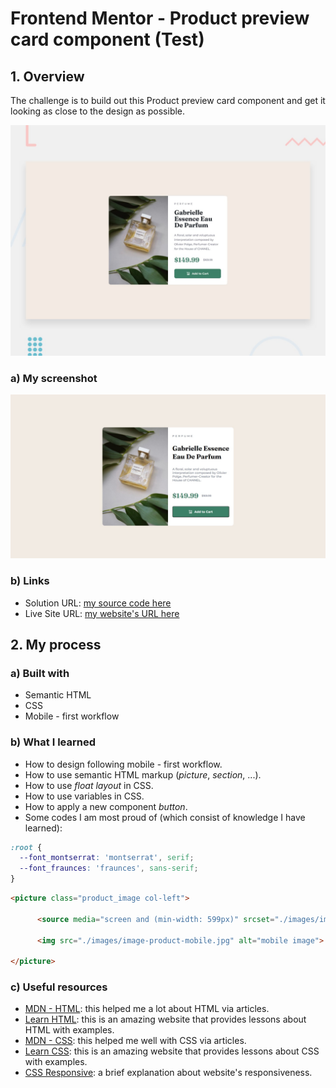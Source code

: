 # Frontend Mentor - Product preview card component (Test)

## 1. Overview

The challenge is to build out this Product preview card component and get it looking as close to the design as possible.

![Design preview for the Product preview card component coding challenge](./design/desktop-preview.jpg)

### a) My screenshot

![My screenshot for the Product preview card component coding challenge](./screenshot.jpeg)

### b) Links

- Solution URL: [my source code here](https://github.com/hieutrantrong21520859MMCL21/FrontEndPractice_Intern_ProductPreviewCardComponent)
- Live Site URL: [my website's URL here](https://hieutrantrong21520859mmcl21.github.io/FrontEndPractice_Intern_ProductPreviewCardComponent/)

## 2. My process

### a) Built with

- Semantic HTML
- CSS
- Mobile - first workflow

### b) What I learned

- How to design following mobile - first workflow.
- How to use semantic HTML markup (*picture*, *section*, ...).
- How to use *float layout* in CSS.
- How to use variables in CSS.
- How to apply a new component *button*.
- Some codes I am most proud of (which consist of knowledge I have learned):

```css
:root {
  --font_montserrat: 'montserrat', serif;
  --font_fraunces: 'fraunces', sans-serif;
}
```
```html
<picture class="product_image col-left">
      
      <source media="screen and (min-width: 599px)" srcset="./images/image-product-desktop.jpg" alt="desktop image">

      <img src="./images/image-product-mobile.jpg" alt="mobile image">

</picture>
```

### c) Useful resources

- [MDN - HTML](https://developer.mozilla.org/en-US/docs/Web/HTML): this helped me a lot about HTML via articles.
- [Learn HTML](https://web.dev/learn/html): this is an amazing website that provides lessons about HTML with examples.
- [MDN - CSS](https://developer.mozilla.org/en-US/docs/Web/CSS): this helped me well with CSS via articles.
- [Learn CSS](https://web.dev/learn/css): this is an amazing website that provides lessons about CSS with examples.
- [CSS Responsive](https://www.w3schools.com/css/css_rwd_intro.asp): a brief explanation about website's responsiveness.